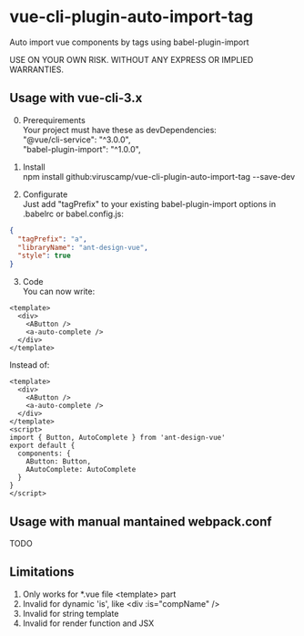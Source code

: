# vue-cli-plugin-auto-import-tag
Auto import vue components by tags using babel-plugin-import

USE ON YOUR OWN RISK. WITHOUT ANY EXPRESS OR IMPLIED WARRANTIES.

## Usage with vue-cli-3.x
0. Prerequirements  
Your project must have these as devDependencies:  
"@vue/cli-service": "^3.0.0",  
"babel-plugin-import": "^1.0.0",

1. Install  
npm install github:viruscamp/vue-cli-plugin-auto-import-tag --save-dev

2. Configurate  
Just add "tagPrefix" to your existing babel-plugin-import options in .babelrc or babel.config.js:  
```json
{
  "tagPrefix": "a",
  "libraryName": "ant-design-vue",
  "style": true
}
```

3. Code  
You can now write:  
```vue
<template>
  <div>
    <AButton />
    <a-auto-complete />
  </div>
</template>
```
Instead of:  
```vue
<template>
  <div>
    <AButton />
    <a-auto-complete />
  </div>
</template>
<script>
import { Button, AutoComplete } from 'ant-design-vue'
export default {
  components: {
    AButton: Button,
    AAutoComplete: AutoComplete
  }
}
</script>
```

## Usage with manual mantained webpack.conf
TODO

## Limitations
1. Only works for *.vue file \<template\> part
2. Invalid for dynamic 'is', like \<div :is="compName" /\>
3. Invalid for string template
4. Invalid for render function and JSX
